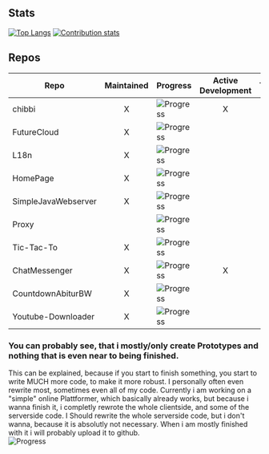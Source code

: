 <!--
**chibbi/chibbi** is a ✨ _special_ ✨ repository because its `README.md` (this file) appears on your GitHub profile.
Here are some ideas to get you started:
- 🔭 I’m currently working on ...
- 🌱 I’m currently learning ...
- 👯 I’m looking to collaborate on ...
- 🤔 I’m looking for help with ...
- 💬 Ask me about ...
- 📫 How to reach me: ...
- 😄 Pronouns: ...
- ⚡ Fun fact: ...
-->

## Stats
[![Top Langs](https://github-readme-stats.vercel.app/api/top-langs/?username=chibbi&theme=radical)](https://github.com/anuraghazra/github-readme-stats)
    [![Contribution stats](https://github-readme-stats.vercel.app/api?username=chibbi&show_icons=true&theme=radical&hide=stars&line_height=48)](https://github.com/anuraghazra/github-readme-stats)
    
 ## Repos
| Repo  | Maintained | Progress | Active Development | Template |
| ------- |:---:| -------------- |:---:|:---:|
| chibbi  | X  | ![Progress](https://progress-bar.dev/60/?title=progress&width=150) | X |   |
| FutureCloud  | X  | ![Progress](https://progress-bar.dev/60/?title=progress&width=150) |   |   |
| L18n  | X  | ![Progress](https://progress-bar.dev/100/?title=progress&width=150) |   | X |
| HomePage  | X  | ![Progress](https://progress-bar.dev/95/?title=progress&width=150) |   |   |
| SimpleJavaWebserver  | X  | ![Progress](https://progress-bar.dev/87/?title=progress&width=150) |   | X |
| Proxy  |   | ![Progress](https://progress-bar.dev/48/?title=progress&width=150) |   | X |
| Tic-Tac-To  | X  | ![Progress](https://progress-bar.dev/78/?title=progress&width=150) |   |   |
| ChatMessenger  | X  | ![Progress](https://progress-bar.dev/60/?title=progress&width=150) | X |   |
| CountdownAbiturBW  | X  | ![Progress](https://progress-bar.dev/100/?title=progress&width=150) |   |   |
| Youtube-Downloader  | X  | ![Progress](https://progress-bar.dev/100/?title=progress&width=150) |   |   |
    
 ### You can probably see, that i mostly/only create Prototypes and nothing that is even near to being finished.  
 This can be explained, because if you start to finish something, you start to write MUCH more code, to make it more robust.
 I personally often even rewrite most, sometimes even all of my code.
 Currently i am working on a "simple" online Plattformer, which basically already works, but because i wanna finish it, i completly rewrote the whole clientside, and some of the serverside code.  I Should rewrite the whole serverside code, but i don't wanna, because it is absolutly not necessary. When i am mostly finished with it i will probably upload it to github.    
![Progress](https://progress-bar.dev/28/?title=progress&width=250)
